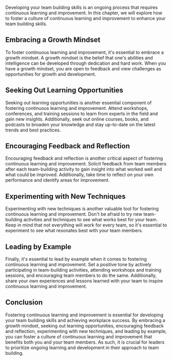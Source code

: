 
Developing your team building skills is an ongoing process that requires continuous learning and improvement. In this chapter, we will explore how to foster a culture of continuous learning and improvement to enhance your team building skills.

Embracing a Growth Mindset
--------------------------

To foster continuous learning and improvement, it's essential to embrace a growth mindset. A growth mindset is the belief that one's abilities and intelligence can be developed through dedication and hard work. When you have a growth mindset, you are open to feedback and view challenges as opportunities for growth and development.

Seeking Out Learning Opportunities
----------------------------------

Seeking out learning opportunities is another essential component of fostering continuous learning and improvement. Attend workshops, conferences, and training sessions to learn from experts in the field and gain new insights. Additionally, seek out online courses, books, and podcasts to broaden your knowledge and stay up-to-date on the latest trends and best practices.

Encouraging Feedback and Reflection
-----------------------------------

Encouraging feedback and reflection is another critical aspect of fostering continuous learning and improvement. Solicit feedback from team members after each team-building activity to gain insight into what worked well and what could be improved. Additionally, take time to reflect on your own performance and identify areas for improvement.

Experimenting with New Techniques
---------------------------------

Experimenting with new techniques is another valuable tool for fostering continuous learning and improvement. Don't be afraid to try new team-building activities and techniques to see what works best for your team. Keep in mind that not everything will work for every team, so it's essential to experiment to see what resonates best with your team members.

Leading by Example
------------------

Finally, it's essential to lead by example when it comes to fostering continuous learning and improvement. Set a positive tone by actively participating in team-building activities, attending workshops and training sessions, and encouraging team members to do the same. Additionally, share your own experiences and lessons learned with your team to inspire continuous learning and improvement.

Conclusion
----------

Fostering continuous learning and improvement is essential for developing your team building skills and achieving workplace success. By embracing a growth mindset, seeking out learning opportunities, encouraging feedback and reflection, experimenting with new techniques, and leading by example, you can foster a culture of continuous learning and improvement that benefits both you and your team members. As such, it is crucial for leaders to prioritize ongoing learning and development in their approach to team building.
